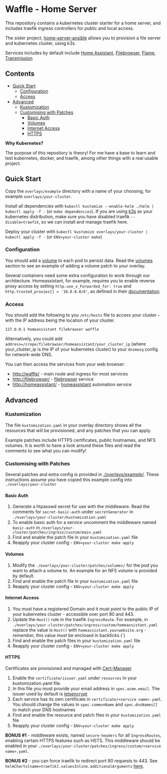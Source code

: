 # Waffle - Home Server

This repository contains a kubernetes cluster starter for a home server, and includes traefik ingress controllers for public and local access.

The sister project, [home-server-ansible](https://github.com/drinkataco/home-server-ansible) allows you to provision a file server and kubernetes cluster, using k3s.

Services includes by default include [Home Assistant](https://www.home-assistant.io/), [Filebrowser](https://github.com/filebrowser/filebrowser), [Flame](https://hub.docker.com/r/pawelmalak/flame), [Transmission](https://z.shw.al/transmission/web/)

## Contents

<!-- vim-md-toc format=bullets max_level=4 ignore=^Contents$ -->
* [Quick Start](#quick-start)
  * [Configuration](#configuration)
  * [Access](#access)
* [Advanced](#advanced)
  * [Kustomization](#kustomization)
  * [Customising with Patches](#customising-with-patches)
    * [Basic Auth](#basic-auth)
    * [Volumes](#volumes)
    * [Internet Access](#internet-access)
    * [HTTPS](#https)
<!-- vim-md-toc END -->

**Why Kubernetes?**

The purpose of this repository is theory! For me have a base to learn and test kubernetes, docker, and traefik, among other things with a real usable project.

## Quick Start

Copy the `overlays/example` directory with a name of your choosing, for example `overlays/your-cluster`.

Install all dependencies with `kubectl kustomize --enable-helm ./helm | kubectl apply -f -` (or `make dependencies`). If you are using [k3s](https://k3s.io) as your kubernetes distribution, make sure you have disabled traefik `--disable=traefik`, so we can install and manage traefik here.

Deploy your cluster with `kubectl kustomize overlays/your-cluster | kubectl apply -f -` (or `ENV=your-cluster make`)

### Configuration

You should add a [volume](https://kubernetes.io/docs/concepts/storage/volumes/) to each pod to persist data. Read the [volumes](#volumes) section to see an example of adding a volume patch to your overlay.

Several containers need some extra configuration to work through our architecture. Homeassistant, for example, requires you to enable reverse proxy access by setting `http.use_x_Forwarded_for: true` and `http.trusted_proxies[] = '10.0.0.0/8'`, as defined in their [documentation](https://www.home-assistant.io/integrations/http/#reverse-proxie).

### Access

You should add the following to you `/etc/hosts` file to access your cluster - with the IP address being the location of your cluster.

```
127.0.0.1 homeassistant filebrowser waffle
```

Alternatively, you could add `address=/crepe/filebrowser/homeassistant/your_cluster_ip` (where your_cluster_ip is the IP of your kubernetes cluster) to your `dnsmasq` config for network-wide DNS.

You can then access the services from your web browser:

- [http://waffle/](http://waffle/) - main route and ingress for most services
- [http://filebrowser/](http://filebrowser/) - [filebrowser](https://github.com/filebrowser/filebrowser) service
- [http://homeassistant/](http://homeassistant/) - [homeassistant](https://www.home-assistant.io/) automation service

## Advanced

### Kustomization

The file `kustomization.yaml` in your overlay directory shows all the resources that will be provisioned, and any patches that you can apply.

Example patches include HTTPS certificates, public hostnames, and NFS volumes. It is worth to have a look around these files and read the comments to see what you can modify!

### Customising with Patches

Several patches and extra config is provided in [./overlays/example/](./overlays/example). These instructions assume you have copied this example config into `./overlays/your-cluster`

#### Basic Auth

1. Generate a htpasswd secret for use with the middleware. Read the comments for `secret-basic-auth` under `secretGenerator` in `./overlays/your-cluster/kustomization.yaml`
1. To enable basic auth for a service uncomment the middleware named `basic-auth` in `/overlays/your-cluster/patches/ingress/custom/main.yaml`
1. Find and enable the patch file in your `kustomization.yaml` file
1. Reapply your cluster config - `ENV=your-cluster make apply`

#### Volumes

1. Modify the `./overlays/your-cluster/patches/volumes/` for the pod you want to attach a volume to. An example for an NFS volume is provided by default.
1. Find and enable the patch file in your `kustomization.yaml` file
1. Reapply your cluster config - `ENV=your-cluster make apply`

#### Internet Access

1. You must have a registered Domain and it must point to the public IP of your kubernetes cluster - accessible over port 80 and 443.
1. Update the `Host()` rule in the traefik `IngressRoute`. For example, in `./overlays/your-cluster/patches/ingress/custom/homeassistant.yaml` replace the value is `Host()` with `homeassistant.yourwebsite.org` - remember, this value must be enclosed in backticks (\`)
1. Find and enable the patch files in your `kustomization.yaml` file
1. Reapply your cluster config - `ENV=your-cluster make apply`

#### HTTPS

Certificates are provisioned and managed with [Cert-Manager](https://cert-manager.io/)

1. Enable the `certificate/issuer.yaml` under `resources` in your kustomization.yaml file.
1. In this file you must provide your email address in `spec.acme.email`. The issuer used by default is [letsencrypt](https://letsencrypt.org/)
1. Each service has its own certificate in `certificate/<service name>.yaml`. You should change the values in `spec.commonName` and `spec.dnsNames[]` to match your DNS hostnames
1. Find and enable the resource and patch files in your `kustomization.yaml` file
1. Reapply your cluster config - `ENV=your-cluster make apply`

**BONUS #1** - middleware exists, named `secure-headers` for all `IngressRoutes`, enabling certain HTTPS features such as HSTS. This middleware should be enabled in your `./overlays/your-cluster/patches/ingress/custom/<service name>.yaml`.

**BONUS #2** - you can force traefik to redirect port 80 requests to 443. See `helmCharts[name=traefik].valuesInline.additionalArguments` [here](./helm/traefik/kustomization.yaml).

